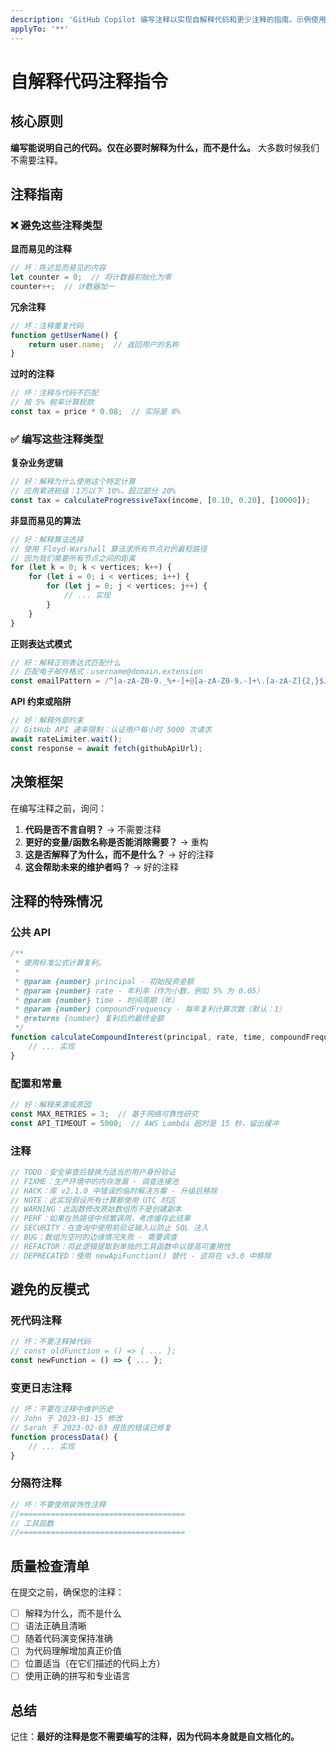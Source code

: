 ```yaml
---
description: 'GitHub Copilot 编写注释以实现自解释代码和更少注释的指南。示例使用 JavaScript，但应适用于任何有注释的语言。'
applyTo: '**'
---
```


# 自解释代码注释指令

## 核心原则
**编写能说明自己的代码。仅在必要时解释为什么，而不是什么。**
大多数时候我们不需要注释。

## 注释指南

### ❌ 避免这些注释类型

**显而易见的注释**
```javascript
// 坏：陈述显而易见的内容
let counter = 0;  // 将计数器初始化为零
counter++;  // 计数器加一
```

**冗余注释**
```javascript
// 坏：注释重复代码
function getUserName() {
    return user.name;  // 返回用户的名称
}
```

**过时的注释**
```javascript
// 坏：注释与代码不匹配
// 按 5% 税率计算税款
const tax = price * 0.08;  // 实际是 8%
```

### ✅ 编写这些注释类型

**复杂业务逻辑**
```javascript
// 好：解释为什么使用这个特定计算
// 应用累进税级：1万以下 10%，超过部分 20%
const tax = calculateProgressiveTax(income, [0.10, 0.20], [10000]);
```

**非显而易见的算法**
```javascript
// 好：解释算法选择
// 使用 Floyd-Warshall 算法求所有节点对的最短路径
// 因为我们需要所有节点之间的距离
for (let k = 0; k < vertices; k++) {
    for (let i = 0; i < vertices; i++) {
        for (let j = 0; j < vertices; j++) {
            // ... 实现
        }
    }
}
```

**正则表达式模式**
```javascript
// 好：解释正则表达式匹配什么
// 匹配电子邮件格式：username@domain.extension
const emailPattern = /^[a-zA-Z0-9._%+-]+@[a-zA-Z0-9.-]+\.[a-zA-Z]{2,}$/;
```

**API 约束或陷阱**
```javascript
// 好：解释外部约束
// GitHub API 速率限制：认证用户每小时 5000 次请求
await rateLimiter.wait();
const response = await fetch(githubApiUrl);
```

## 决策框架

在编写注释之前，询问：
1. **代码是否不言自明？** → 不需要注释
2. **更好的变量/函数名称是否能消除需要？** → 重构
3. **这是否解释了为什么，而不是什么？** → 好的注释
4. **这会帮助未来的维护者吗？** → 好的注释

## 注释的特殊情况

### 公共 API
```javascript
/**
 * 使用标准公式计算复利。
 *
 * @param {number} principal - 初始投资金额
 * @param {number} rate - 年利率（作为小数，例如 5% 为 0.05）
 * @param {number} time - 时间周期（年）
 * @param {number} compoundFrequency - 每年复利计算次数（默认：1）
 * @returns {number} 复利后的最终金额
 */
function calculateCompoundInterest(principal, rate, time, compoundFrequency = 1) {
    // ... 实现
}
```

### 配置和常量
```javascript
// 好：解释来源或原因
const MAX_RETRIES = 3;  // 基于网络可靠性研究
const API_TIMEOUT = 5000;  // AWS Lambda 超时是 15 秒，留出缓冲
```

### 注释
```javascript
// TODO：安全审查后替换为适当的用户身份验证
// FIXME：生产环境中的内存泄漏 - 调查连接池
// HACK：库 v2.1.0 中错误的临时解决方案 - 升级后移除
// NOTE：此实现假设所有计算都使用 UTC 时区
// WARNING：此函数修改原始数组而不是创建副本
// PERF：如果在热路径中频繁调用，考虑缓存此结果
// SECURITY：在查询中使用前验证输入以防止 SQL 注入
// BUG：数组为空时的边缘情况失败 - 需要调查
// REFACTOR：将此逻辑提取到单独的工具函数中以提高可重用性
// DEPRECATED：使用 newApiFunction() 替代 - 这将在 v3.0 中移除
```

## 避免的反模式

### 死代码注释
```javascript
// 坏：不要注释掉代码
// const oldFunction = () => { ... };
const newFunction = () => { ... };
```

### 变更日志注释
```javascript
// 坏：不要在注释中维护历史
// John 于 2023-01-15 修改
// Sarah 于 2023-02-03 报告的错误已修复
function processData() {
    // ... 实现
}
```

### 分隔符注释
```javascript
// 坏：不要使用装饰性注释
//=====================================
// 工具函数
//=====================================
```

## 质量检查清单

在提交之前，确保您的注释：
- [ ] 解释为什么，而不是什么
- [ ] 语法正确且清晰
- [ ] 随着代码演变保持准确
- [ ] 为代码理解增加真正价值
- [ ] 位置适当（在它们描述的代码上方）
- [ ] 使用正确的拼写和专业语言

## 总结

记住：**最好的注释是您不需要编写的注释，因为代码本身就是自文档化的。**